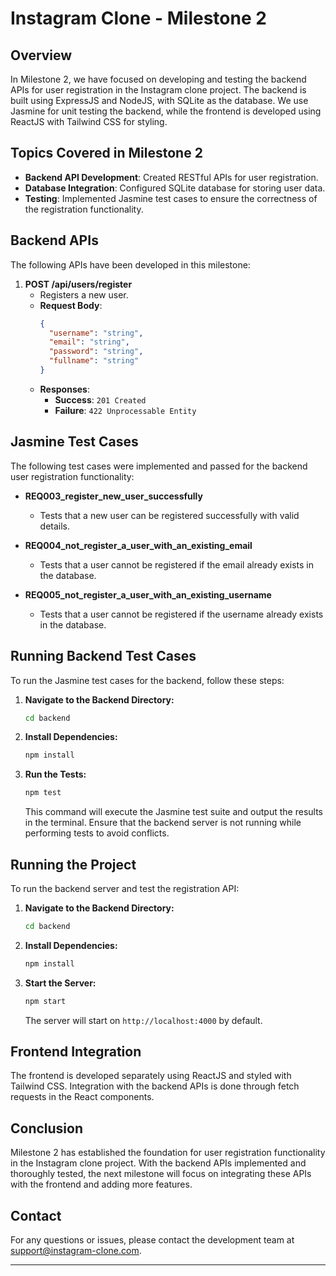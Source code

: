 

# Instagram Clone - Milestone 2

## Overview

In Milestone 2, we have focused on developing and testing the backend APIs for user registration in the Instagram clone project. The backend is built using ExpressJS and NodeJS, with SQLite as the database. We use Jasmine for unit testing the backend, while the frontend is developed using ReactJS with Tailwind CSS for styling.

## Topics Covered in Milestone 2

- **Backend API Development**: Created RESTful APIs for user registration.
- **Database Integration**: Configured SQLite database for storing user data.
- **Testing**: Implemented Jasmine test cases to ensure the correctness of the registration functionality.

## Backend APIs

The following APIs have been developed in this milestone:

1. **POST /api/users/register**
   - Registers a new user.
   - **Request Body**:
     ```json
     {
       "username": "string",
       "email": "string",
       "password": "string",
       "fullname": "string"
     }
     ```
   - **Responses**:
     - **Success**: `201 Created`
     - **Failure**: `422 Unprocessable Entity`

## Jasmine Test Cases

The following test cases were implemented and passed for the backend user registration functionality:

- **REQ003_register_new_user_successfully**
  - Tests that a new user can be registered successfully with valid details.

- **REQ004_not_register_a_user_with_an_existing_email**
  - Tests that a user cannot be registered if the email already exists in the database.

- **REQ005_not_register_a_user_with_an_existing_username**
  - Tests that a user cannot be registered if the username already exists in the database.

## Running Backend Test Cases

To run the Jasmine test cases for the backend, follow these steps:

1. **Navigate to the Backend Directory:**
   ```bash
   cd backend
   ```

2. **Install Dependencies:**
   ```bash
   npm install
   ```

3. **Run the Tests:**
   ```bash
   npm test
   ```

   This command will execute the Jasmine test suite and output the results in the terminal. Ensure that the backend server is not running while performing tests to avoid conflicts.

## Running the Project

To run the backend server and test the registration API:

1. **Navigate to the Backend Directory:**
   ```bash
   cd backend
   ```

2. **Install Dependencies:**
   ```bash
   npm install
   ```

3. **Start the Server:**
   ```bash
   npm start
   ```

   The server will start on `http://localhost:4000` by default.

## Frontend Integration

The frontend is developed separately using ReactJS and styled with Tailwind CSS. Integration with the backend APIs is done through fetch requests in the React components.

## Conclusion

Milestone 2 has established the foundation for user registration functionality in the Instagram clone project. With the backend APIs implemented and thoroughly tested, the next milestone will focus on integrating these APIs with the frontend and adding more features.

## Contact

For any questions or issues, please contact the development team at [support@instagram-clone.com](mailto:support@instagram-clone.com).

---
